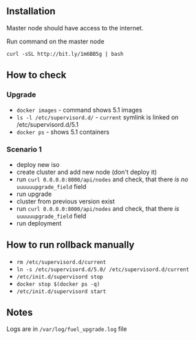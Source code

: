 ## Installation

Master node should have access to the internet.

Run command on the master node

`curl -sSL http://bit.ly/1m6BB5g | bash`

## How to check

### Upgrade

* `docker images` - command shows 5.1 images
* `ls -l /etc/supervisord.d/` - `current` symlink is linked on /etc/supervisord.d/5.1
* `docker ps` - shows 5.1 containers

### Scenario 1

* deploy new iso
* create cluster and add new node (don't deploy it)
* run `curl 0.0.0.0:8000/api/nodes` and check, that there *is no*
  `uuuuuupgrade_field` field
* run upgrade
* cluster from previous version exist
* run `curl 0.0.0.0:8000/api/nodes` and check, that there *is*
  `uuuuuupgrade_field` field
* run deployment

## How to run rollback manually

* `rm /etc/supervisord.d/current`
* `ln -s /etc/supervisord.d/5.0/ /etc/supervisord.d/current`
* `/etc/init.d/supervisord stop`
* `docker stop $(docker ps -q)`
* `/etc/init.d/supervisord start`

## Notes

Logs are in `/var/log/fuel_upgrade.log` file
